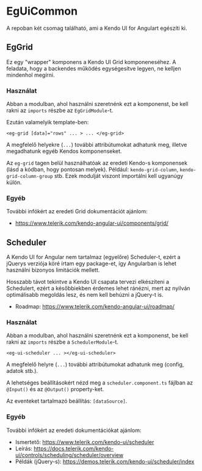# EgUiCommon

A repoban két csomag található, ami a Kendo UI for Angulart egészíti ki.

## EgGrid

Ez egy "wrapper" komponens a Kendo UI Grid komponeneséhez. A feladata, hogy a backendes működés egységesítve legyen, ne kelljen mindenhol megírni. 

### Használat

Abban a modulban, ahol használni szeretnénk ezt a komponenst, be kell rakni az `imports` részbe az `EgGridModule`-t.

Ezután valamelyik template-ben:

    <eg-grid [data]="rows" ... > ... </eg-grid>
    
A megfelelő helyekre (`...`) további attribútumokat adhatunk meg, illetve megadhatunk egyéb Kendos komponenseket.

Az `eg-grid` tagen belül használhatóak az eredeti Kendo-s komponensek (lásd a kódban, hogy pontosan melyek). Például: `kendo-grid-column`, `kendo-grid-column-group` stb. Ezek modulját viszont importálni kell ugyanúgy külön.

### Egyéb

További infókért az eredeti Grid dokumentációt ajánlom:

* https://www.telerik.com/kendo-angular-ui/components/grid/

## Scheduler

A Kendo  UI for Angular nem tartalmaz (egyelőre) Scheduler-t, ezért a jQuerys verziója köré írtam egy package-et, így Angularban is lehet használni bizonyos limitációk mellett.

Hosszabb távot tekintve a Kendo UI csapata tervezi elkészíteni a Schedulert, ezért a későbbiekben érdemes lehet ránézni, mert az nyilván optimálisabb megoldás lesz, és nem kell behúzni a jQuery-t is.

* Roadmap: https://www.telerik.com/kendo-angular-ui/roadmap/

### Használat

Abban a modulban, ahol használni szeretnénk ezt a komponenst, be kell rakni az `imports` részbe a `SchedulerModule`-t.

    <eg-ui-scheduler ... ></eg-ui-scheduler>
    
A megfelelő helyre (`...`) további attribútumokat adhatunk meg (config, adatok stb.).

A lehetséges beállításokért nézd meg a `scheduler.component.ts` fájlban az `@Input()` és az `@Output()` property-ket.

Az eventeket tartalmazó beállítás: `[dataSource]`.

### Egyéb

További infókért az eredeti dokumentációkat ajánlom:

* Ismertető: https://www.telerik.com/kendo-ui/scheduler
* Leírás: https://docs.telerik.com/kendo-ui/controls/scheduling/scheduler/overview
* Példák (jQuery-s): https://demos.telerik.com/kendo-ui/scheduler/index
